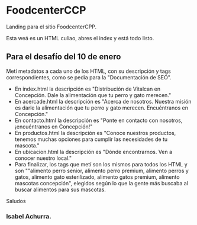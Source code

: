 # FoodcenterCCP

Landing para el sitio FoodcenterCPP.

Esta weá es un HTML culiao, abres el index y está todo listo.

## Para el desafío del 10 de enero

Metí metadatos a cada uno de los HTML, con su descripción y tags correspondientes, como se pedía para la "Documentación de SEO".

- En index.html la descripción es "Distribución de Vitalcan en Concepción. Dale la alimentación que tu perro y gato merecen."
- En acercade.html la descripción es "Acerca de nosotros. Nuestra misión es darle la alimentación que tu perro y gato merecen. Encuéntranos en Concepción."
- En contacto.html la descripción es "Ponte en contacto con nosotros, ¡encuéntranos en Concepción!"
- En productos.html la descripción es "Conoce nuestros productos, tenemos muchas opciones para cumplir las necesidades de tu mascota."
- En ubicacion.html la descripción es "Dónde encontrarnos. Ven a conocer nuestro local."
- Para finalizar, los tags que metí son los mismos para todos los HTML y son ""alimento perro senior, alimento perro premium, alimento perros y gatos, alimento gato esterilizado, alimento gatos premium, alimento mascotas concepción", elegidos según lo que la gente más buscaba al buscar alimentos para sus mascotas.

Saludos

### Isabel Achurra.
